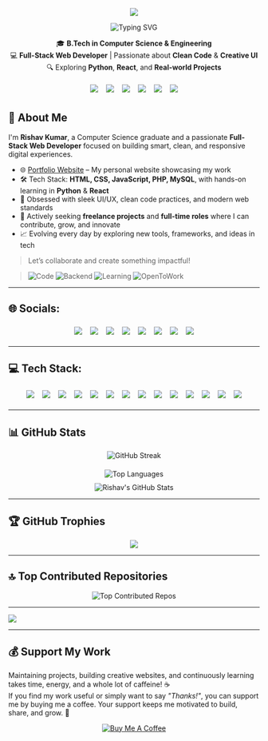 <p align="center">
  <img src="https://capsule-render.vercel.app/api?type=waving&color=0e4c92&height=200&section=header&text=Welcome%20to%20my%20GitHub!&fontSize=40&fontColor=ffffff&animation=fadeIn" />
</p>

<p align="center">
  <img src="https://readme-typing-svg.herokuapp.com?font=Fira+Code&size=24&duration=3000&pause=1000&center=true&vCenter=true&multiline=true&width=600&lines=Hi+there!+I'm+Rishav+Kumar+🚀;" alt="Typing SVG">
</p>

<p align="center">
  🎓 <strong>B.Tech in Computer Science & Engineering</strong> <br/>
  💻 <strong>Full-Stack Web Developer</strong> | Passionate about <strong>Clean Code</strong> & <strong>Creative UI</strong> <br/>
  🔍 Exploring <strong>Python</strong>, <strong>React</strong>, and <strong>Real-world Projects</strong>
</p>

<p align="center">
  <img src="https://img.shields.io/badge/HTML5-E34F26?style=for-the-badge&logo=html5&logoColor=white" style="margin:6px;" />
  <img src="https://img.shields.io/badge/CSS3-1572B6?style=for-the-badge&logo=css3&logoColor=white" style="margin:6px;" />
  <img src="https://img.shields.io/badge/JavaScript-F7DF1E?style=for-the-badge&logo=javascript&logoColor=black" style="margin:6px;" />
  <img src="https://img.shields.io/badge/PHP-777BB4?style=for-the-badge&logo=php&logoColor=white" style="margin:6px;" />
  <img src="https://img.shields.io/badge/MySQL-4479A1?style=for-the-badge&logo=mysql&logoColor=white" style="margin:6px;" />
  <img src="https://img.shields.io/badge/Bootstrap-563D7C?style=for-the-badge&logo=bootstrap&logoColor=white" style="margin:6px;" />
</p>

## 💼 About Me

I'm **Rishav Kumar**, a Computer Science graduate and a passionate **Full-Stack Web Developer** focused on building smart, clean, and responsive digital experiences.

- 🌐 [Portfolio Website](https://rishav-kumar-portfolio.netlify.app/) – My personal website showcasing my work  
- 🛠️ Tech Stack: **HTML, CSS, JavaScript, PHP, MySQL**, with hands-on learning in **Python** & **React**  
- 🎨 Obsessed with sleek UI/UX, clean code practices, and modern web standards  
- 💬 Actively seeking **freelance projects** and **full-time roles** where I can contribute, grow, and innovate  
- 📈 Evolving every day by exploring new tools, frameworks, and ideas in tech

> Let’s collaborate and create something impactful!

> ![Code](https://img.shields.io/badge/Code-HTML%2FCSS%2FJS-informational?style=flat&logo=code&logoColor=white&color=2bbc8a)
![Backend](https://img.shields.io/badge/Backend-PHP%2FMySQL-blue?style=flat&logo=php&logoColor=white&color=1a73e8)
![Learning](https://img.shields.io/badge/Learning-Python%20%26%20React-ff9800?style=flat&logo=python&logoColor=white)
![OpenToWork](https://img.shields.io/badge/Open%20to-Full%20Time%20%2F%20Freelance-success?style=flat&logo=freelancer&logoColor=white)

---

## 🌐 Socials:

<p align="center">
  <a href="https://linkedin.com/in/rishabh-verma-0484r"><img src="https://img.shields.io/badge/LinkedIn-%230077B5.svg?logo=linkedin&logoColor=white" style="margin:6px;" /></a>
  <a href="https://instagram.com/rishabh_o8_"><img src="https://img.shields.io/badge/Instagram-%23E4405F.svg?logo=Instagram&logoColor=white" style="margin:6px;" /></a>
  <a href="https://facebook.com/rishavverma8549"><img src="https://img.shields.io/badge/Facebook-%231877F2.svg?logo=Facebook&logoColor=white" style="margin:6px;" /></a>
  <a href="https://reddit.com/user/u/No-Inspector8666"><img src="https://img.shields.io/badge/Reddit-%23FF4500.svg?logo=Reddit&logoColor=white" style="margin:6px;" /></a>
  <a href="https://youtube.com/@@RishabhVerma-t2m"><img src="https://img.shields.io/badge/YouTube-%23FF0000.svg?logo=YouTube&logoColor=white" style="margin:6px;" /></a>
  <a href="mailto:rishabhverma0484@gmail.com"><img src="https://img.shields.io/badge/Email-D14836?logo=gmail&logoColor=white" style="margin:6px;" /></a>
  <a href="https://x.com/@Rishabh_0484"><img src="https://img.shields.io/badge/X-black.svg?logo=X&logoColor=white" style="margin:6px;" /></a>
  <a href="https://github.com/rishabh0770"><img src="https://img.shields.io/badge/-GitHub-black?style=flat&logo=github" style="margin:6px;" /></a>
</p>

---

## 💻 Tech Stack:

<p align="center">
  <img src="https://img.shields.io/badge/html5-%23E34F26.svg?style=for-the-badge&logo=html5&logoColor=white" style="margin:6px;" />
  <img src="https://img.shields.io/badge/css3-%231572B6.svg?style=for-the-badge&logo=css3&logoColor=white" style="margin:6px;" />
  <img src="https://img.shields.io/badge/bootstrap-%238511FA.svg?style=for-the-badge&logo=bootstrap&logoColor=white" style="margin:6px;" />
  <img src="https://img.shields.io/badge/-JavaScript-F7DF1E?style=flat&logo=javascript&logoColor=black" style="margin:6px;" />
  <img src="https://img.shields.io/badge/mysql-4479A1.svg?style=for-the-badge&logo=mysql&logoColor=white" style="margin:6px;" />
  <img src="https://img.shields.io/badge/php-%23777BB4.svg?style=for-the-badge&logo=php&logoColor=white" style="margin:6px;" />
  <img src="https://img.shields.io/badge/python-3670A0?style=for-the-badge&logo=python&logoColor=ffdd54" style="margin:6px;" />
  <img src="https://img.shields.io/badge/java-%23ED8B00.svg?style=for-the-badge&logo=openjdk&logoColor=white" style="margin:6px;" />
  <img src="https://img.shields.io/badge/apache-%23D42029.svg?style=for-the-badge&logo=apache&logoColor=white" style="margin:6px;" />
  <img src="https://img.shields.io/badge/adobe-%23FF0000.svg?style=for-the-badge&logo=adobe&logoColor=white" style="margin:6px;" />
  <img src="https://img.shields.io/badge/figma-%23F24E1E.svg?style=for-the-badge&logo=figma&logoColor=white" style="margin:6px;" />
  <img src="https://img.shields.io/badge/github-%23121011.svg?style=for-the-badge&logo=github&logoColor=white" style="margin:6px;" />
  <img src="https://img.shields.io/badge/git-%23F05033.svg?style=for-the-badge&logo=git&logoColor=white" style="margin:6px;" />
  <img src="https://img.shields.io/badge/-VS%20Code-007ACC?style=flat&logo=visual-studio-code" style="margin:6px;" />
</p>

---

## 📊 GitHub Stats

<p align="center">
  <img src="https://nirzak-streak-stats.vercel.app/?user=rishabh0770&theme=tokyonight&hide_border=false" alt="GitHub Streak" style="margin-bottom: 10px;" />
  <br/>
  <img src="https://github-readme-stats.vercel.app/api/top-langs/?username=rishabh0770&theme=tokyonight&hide_border=false&include_all_commits=true&count_private=false&layout=compact" alt="Top Languages" style="margin: 10px 0;" />
  <br/>
  <img src="https://github-readme-stats.vercel.app/api?username=rishabh0770&show_icons=true&theme=tokyonight" alt="Rishav's GitHub Stats" />
</p>

---

## 🏆 GitHub Trophies

<p align="center">
  <img src="https://github-profile-trophy.vercel.app/?username=Rishabh0770&theme=dark&no-frame=false&no-bg=false&margin-w=6" />
</p>

---

## 🔝 Top Contributed Repositories

<p align="center">
  <img src="https://github-contributor-stats.vercel.app/api?username=Rishabh0770&limit=5&theme=tokyonight&combine_all_yearly_contributions=true" alt="Top Contributed Repos" />
</p>

---

[![](https://visitcount.itsvg.in/api?id=Rishabh0770&icon=0&color=0)](https://visitcount.itsvg.in)

---

## 💰 Support My Work

Maintaining projects, building creative websites, and continuously learning takes time, energy, and a whole lot of caffeine! ☕  
If you find my work useful or simply want to say *"Thanks!"*, you can support me by buying me a coffee. Your support keeps me motivated to build, share, and grow. 🙌

<p align="center">
  <a href="https://coff.ee/rishabh_0484" target="_blank">
    <img src="https://img.shields.io/badge/Buy%20Me%20a%20Coffee-FFDD00?style=for-the-badge&logo=buy-me-a-coffee&logoColor=black" alt="Buy Me A Coffee" />
  </a>
</p>

<!-- Created with 💙 by Rishav -->

